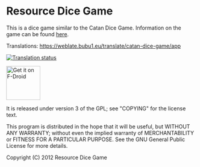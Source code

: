 Resource Dice Game
===============

This is a dice game similar to the Catan Dice Game. Information on the game can be found [here](http://boardgamegeek.com/boardgame/27710/catan-dice-game).

Translations: https://weblate.bubu1.eu/translate/catan-dice-game/app

[![Translation status](https://weblate.bubu1.eu/widgets/catan-dice-game/fr/app/svg-badge.svg)](https://weblate.bubu1.eu/engage/catan-dice-game/fr/?utm_source=widget)

<a href="https://f-droid.org/packages/com.ridgelineapps.resdicegame" target="_blank">
<img src="https://f-droid.org/badge/get-it-on.png" alt="Get it on F-Droid" height="90"/></a>

It is released under version 3 of the GPL; see "COPYING" for the license text.

This program is distributed in the hope that it will be useful,
but WITHOUT ANY WARRANTY; without even the implied warranty of
MERCHANTABILITY or FITNESS FOR A PARTICULAR PURPOSE.  See the
GNU General Public License for more details.

Copyright (C) 2012 Resource Dice Game
